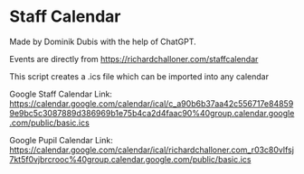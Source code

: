 # Staff Calendar
Made by Dominik Dubis with the help of ChatGPT.

Events are directly from <l>https://richardchalloner.com/staffcalendar<l>

This script creates a .ics file which can be imported into any calendar

Google Staff Calendar Link: <l>https://calendar.google.com/calendar/ical/c_a90b6b37aa42c556717e848599e9bc5c3087889d386969b1e75b4ca2d4faac90%40group.calendar.google.com/public/basic.ics<l>

Google Pupil Calendar Link: <l>https://calendar.google.com/calendar/ical/richardchalloner.com_r03c80vlfsj7kt5f0vjbrcrooc%40group.calendar.google.com/public/basic.ics<l>
